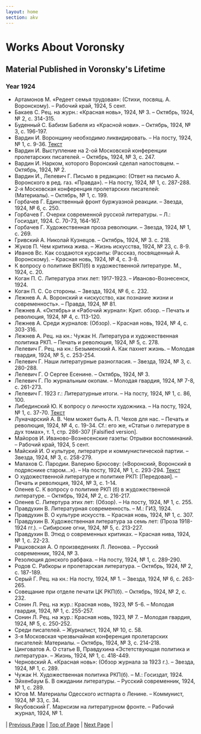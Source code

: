 ```yaml
---
layout: home
section: akv
---
```

# Works About Voronsky
## Material Published in Voronsky's Lifetime

### Year 1924
- Артамонов М. «Редеет семья трудовая»: (Стихи, посвящ. А. Воронскому). – Рабочий край, 1924, 5 сент.
- Бакаев С. Рец. на журн.: «Красная новь», 1924, № 3. – Октябрь, 1924, № 2, с. 314-315.
- Буденный С. Бабизм Бабеля из «Красной нови». – Октябрь, 1924, № 3, с. 196-197.
- Вардин И. Воронщину необходимо ликвидировать. – На посту, 1924, № 1, с. 9-36. [Текст](../Texts/Vardin24NP01.pdf)
- Вардин И. Выступление на 2-ой Московской конференции пролетарских писателей. – Октябрь, 1924, № 3, с. 247.
- Вардин И. Нарком, которого Воронский сделал напостовцем. – Октябрь, 1924, № 2.
- Вардин И., Лелевич Г. Письмо в редакцию: (Ответ на письмо А. Воронского в ред. газ. «Правда»). – На посту, 1924, № 1, с. 287-288.
- 2-я Московская конференция пролетарских писателей: (Материалы). – Октябрь, № 1, с. 199.
- Горбачев Г. Единственный фронт буржуазной реакции. – Звезда, 1924, № 6, с. 250.
- Горбачев Г. Очерки современной русской литературы. – Л.: Госиздат, 1924. С. 70-73, 164-167.
- Горбачев Г. Художественная проза революции. – Звезда, 1924, № 1, с. 269.
- Гривский А. Николай Кузнецов. – Октябрь, 1924, № 3. с. 218.
- Жуков П. Чем критика жива. – Жизнь искусства, 1924, № 23, с. 8-9.
- Иванов Вс. Как создаются курсанты: (Рассказ, посвященный А. Воронскому). – Красная новь, 1924, № 4, с. 3-8.
- К вопросу о политике ВКП(б) в художественной литературе. М., 1924, с. 20.
- Коган П. С. Литература этих лет: 1917-1923. – Иваново-Вознесенск, 1924.
- Коган П. С. Со стороны. – Звезда, 1924, № 6, с. 232.
- Лежнев А. А. Воронский и «искусство, как познание жизни и современность». – Правда, 1924, № 81.
- Лежнев А. «Октябрь» и «Рабочий журнал»: Крит. обзор. – Печать и революция, 1924, № 4, с. 113-120.
- Лежнев А. Среди журналов: (Обзор). – Красная новь, 1924, № 4, с. 303-316.
- Лежнев А. Рец. на кн.: Чужак Н. Литература и художественная политика РКП. – Печать и революция, 1924, № 5, с. 278.
- Лелевич Г. Рец. на кн.: Безыменский А. Как пахнет жизнь. – Молодая гвардия, 1924, № 5, с. 253-254.
- Лелевич Г. Наши литературные разногласия. – Звезда, 1924, № 3, с. 280-288.
- Лелевич Г. О Сергее Есенине. – Октябрь, 1924, № 3.
- Лелевич Г. По журнальным окопам. – Молодая гвардия, 1924, № 7-8, с. 261-273.
- Лелевич Г. 1923 г.: Литературные итоги. – На посту, 1924, № 1, с. 86, 100.
- Либединский Ю. К вопросу о личности художника. – На посту, 1924, № 1, с. 37-70. [Текст](../TextsAbout.html)
- Луначарский А. В. Чем может быть А. П. Чехов для нас. – Печать и революция, 1924, № 4, с. 19-34. Cf.: его же, «Статьи о литературе в дух томах», т. 1, стр. 286-307 [Falsified version].
- Майоров И. Иваново-Вознесенские газеты: Отрывки воспоминаний. – Рабочий край, 1924, 5 сент.
- Майский И. О культуре, литературе и коммунистической партии. – Звезда, 1924, № 3, с. 258-279.
- Малахов С. Пародии. Валерию Брюсову: («Воронский, Воронский в подряснике старом...»). – На посту, 1924, № 1, с. 293-294. [Текст](../TextsAbout.html)
- О художественной литературе и политике РКП: [Передовая]. – Печать и революция, 1924, № 3, с. 1-14.
- Оленев С. К вопросу о политике РКП (б) в жудожественной литературе. – Октябрь, 1924, № 2, с. 216-217.
- Оленев С. Литертура этих лет: (Обзор). – На посту, 1924, № 1, с. 255.
- Правдухин В. Литературная современность. – М.: ГИЗ, 1924.
- Правдухин В. О культуре искусств. – Красная новь, 1924, № 1, с. 307.
- Правдухин В. Художественная литература за семь лет: (Проза 1918-1924 гг.). – Сибирские огни, 1924, № 5, с. 213-227.
- Правдухин В. Этюд о современных критиках. – Красная нива, 1924, № 1, с. 22-23.
- Рашковская А. О произведениях Л. Леонова. – Русский современник, 1924, № 3.
- Резолюция донского рабфака. – На посту, 1924, № 1, с. 289-290.
- Родов С. Рабкоры и пролетарская литература. – Октябрь, 1924, № 2, с. 187-189.
- Серый Г. Рец. на кн.: На посту, 1924, № 1. – Звезда, 1924, № 6, с. 263-265.
- Совещание при отделе печати ЦК РКП(б). – Октябрь, 1924, № 2, с. 232.
- Сонин Л. Рец. на жур.: Красная новь, 1923, № 5-6. – Молодая гвардия, 1924, № 1, с. 255-257.
- Сонин Л. Рец. на жур.: Красная новь, 1923, № 7. – Молодая гвардия, 1924, № 5, с. 250-252.
- Среди писателей. – Журналист, 1924, № 10, с. 58.
- 3-я Московская чрезвычайная конференция пролетарских писателей: Материалы. – Октябрь, 1924, № 3, с. 214-218.
- Цинговатов А. О статье В, Правдухина «Эстетствующая политика и литература». – Жизнь, 1924, № 1, с. 418-449.
- Черновский А. «Красная новь»: (Обзор журнала за 1923 г.). – Звезда, 1924, № 1, с. 289.
- Чужак Н. Художественная политика РКП(б). – М.: Госиздат, 1924.
- Эйхенбаум Б. В ожидании литературы. – Русский современник, 1924, № 1, с. 289.
- Югов М. Материалы Одесского истпарта о Ленине. – Коммунист, 1924, № 33, с. 34.
- Якубовский Г. Марксизм на литературном фронте. – Рабочий журнал, 1924, № 1.

| [Previous Page](BiblioAbout1923.html) | [Top of Page](#) | [Next Page](BiblioAbout1925.html) |
